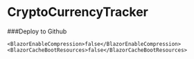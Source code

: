 # CryptoCurrencyTracker

###Deploy to Github
```
<BlazorEnableCompression>false</BlazorEnableCompression>
<BlazorCacheBootResources>false</BlazorCacheBootResources>
```